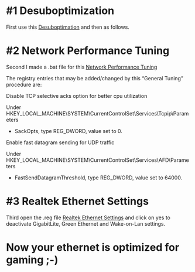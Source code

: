 # #1 Desuboptimization

First use this [Desuboptimation](https://github.com/MysticFoxDE/WINDOWS-OPTIMIZATIONS/blob/main/W10ANDW11-NETWORK-TCP-DESUBOPTIMIZATION.ps1) and then as follows.

# #2 Network Performance Tuning

Second I made a .bat file for this [Network Performance Tuning](https://github.com/moffa89/Windows-Gaming-Tweaks/blob/main/Network%20Performance%20Tuning/Network%20Performance%20Tuning.bat)

The registry entries that may be added/changed by this “General Tuning” procedure are:

Disable TCP selective acks option for better cpu utilization

Under HKEY_LOCAL_MACHINE\SYSTEM\CurrentControlSet\Services\Tcpip\Parameters
                            
- SackOpts, type REG_DWORD, value set to 0.


Enable fast datagram sending for UDP traffic

Under HKEY_LOCAL_MACHINE\SYSTEM\CurrentControlSet\Services\AFD\Parameters
                            
- FastSendDatagramThreshold, type REG_DWORD, value set to 64000.


# #3 Realtek Ethernet Settings

Third open the .reg file [Realtek Ethernet Settings](https://github.com/moffa89/Windows-Gaming-Tweaks/blob/main/Network%20Performance%20Tuning/Realtek%20Ethernet%20Settings.reg) and click on yes to deactivate GigabitLite, Green Ethernet and Wake-on-Lan settings.

# Now your ethernet is optimized for gaming ;-)
